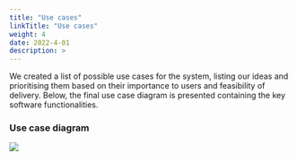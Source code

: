 ```yaml
---
title: "Use cases"
linkTitle: "Use cases"
weight: 4
date: 2022-4-01
description: >
---
```

We created a list of possible use cases for the system, listing our ideas and prioritising them based on their importance to users and feasibility of delivery. Below, the final use case diagram is presented containing the key software functionalities.

### Use case diagram
![](/2021/group6/images/UseCaseDiagram.png)
